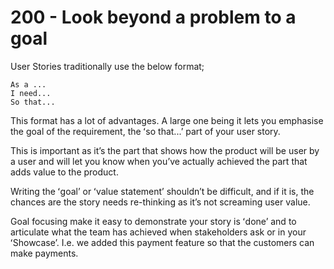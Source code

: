 # 200 - Look beyond a problem to a goal

User Stories traditionally use the below format; 

```
As a ...
I need...
So that...
```

This format has a lot of advantages. A large one being it lets you emphasise the goal of the requirement, the ʻso that...ʼ part of your user story. 

This is important as itʼs the part that shows how the product will be user by a user and will let you know when youʼve actually achieved the part that adds value to the product.

Writing the ʻgoalʼ or ʻvalue statementʼ shouldnʼt be difficult, and if it is, the chances are the story needs re-thinking as itʼs not screaming user value.

Goal focusing make it easy to demonstrate your story is ʻdoneʼ and to articulate what the team has achieved when stakeholders ask or in your ʻShowcaseʼ. I.e. we added this payment feature so that the customers can make payments.
